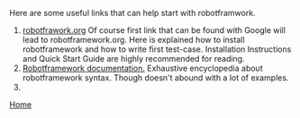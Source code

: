 Here are some useful links that can help start with robotframwork.

1. [robotfrawork.org](http://robotframework.org/) Of course first link that can be found with Google will lead to robotframework.org.
Here is explained how to install robotframework and how to write first test-case. Installation Instructions and Quick Start Guide are highly recommended for reading.
2. [Robotframework documentation.](http://robotframework.org/robotframework/) Exhaustive encyclopedia about robotframework syntax. Though doesn't abound with a lot of examples.
3. 

[Home](https://illuminatt.github.io)
